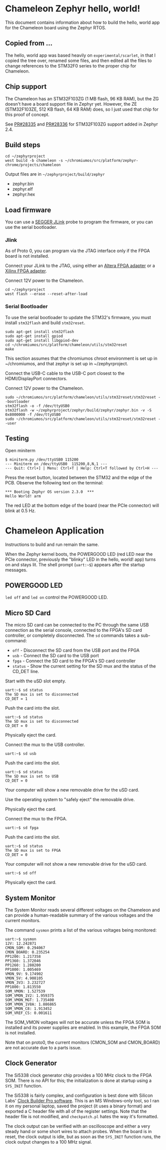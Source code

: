 # Chameleon Zephyr hello, world!

This document contains information about how to build the hello, world app
for the Chameleon board using the Zephyr RTOS.

## Copied from ...

The hello, world app was based heavily on `experimental/scarlet`, in that I
copied the tree over, renamed some files, and then edited all the files to
change references to the STM32F0 series to the proper chip for Chameleon.

## Chip support

The Chameleon has an STM32F103ZG (1 MB flash, 96 KB RAM), but the ZG doesn't
have a board support file in Zephyr yet. However, the ZE (STM32F103ZE, 512 KB
flash, 64 KB RAM) does, so I just used that chip for this proof of concept.

See [PR#28335](https://github.com/zephyrproject-rtos/zephyr/pull/28335) and
[PR#28336](https://github.com/zephyrproject-rtos/zephyr/pull/28336) for
STM32F103ZG support added in Zephyr 2.4.

## Build steps

```
cd ~/zephyrproject
west build -b chameleon -s ~/chromiumos/src/platform/zephyr-chrome/projects/chameleon
```

Output files are in `~/zephyrproject/build/zephyr`
* zephyr.bin
* zephyr.elf
* zephyr.hex

## Load firmware

You can use a
[SEGGER JLink](https://www.segger.com/products/debug-probes/j-link/) probe
to program the firmware, or you can use the serial bootloader.

### Jlink

As of Proto 0, you can program via the JTAG interface only if the FPGA board
is not installed.


Connect your JLink to the JTAG, using either an
[Altera FPGA adapter](https://www.segger.com/products/debug-probes/j-link/accessories/adapters/intel-fpga-adapter/)
or a [Xilinx FPGA adapter](https://www.segger.com/products/debug-probes/j-link/accessories/adapters/xilinx-adapter/).

Connect 12V power to the Chameleon.

```
cd ~/zephyrproject
west flash --erase --reset-after-load
```

### Serial Bootloader

To use the serial bootloader to update the STM32's firmware, you must install
`stm32flash` and build `stm32reset`.

```
sudo apt-get install stm32flash
sudo apt-get install gpiod
sudo apt-get install libgpiod-dev
cd ~/chromiumos/src/platform/chameleon/utils/stm32reset
make
```

This section assumes that the chromiumos chroot environment is set up in
~/chromiumos, and that zephyr is set up in ~/zephyrproject.

Connect the USB-C cable to the USB-C port closest to the HDMI/DisplayPort
connectors.

Connect 12V power to the Chameleon.

```
sudo ~/chromiumos/src/platform/chameleon/utils/stm32reset/stm32reset --bootloader
stm32flash -o -f /dev/ttyUSB0
stm32flash -w ~/zephyrproject/zephyr/build/zephyr/zephyr.bin -v -S 0x8000000 -f /dev/ttyUSB0
sudo ~/chromiumos/src/platform/chameleon/utils/stm32reset/stm32reset --user
```

## Testing

Open miniterm

```
$ miniterm.py /dev/ttyUSB0 115200
--- Miniterm on /dev/ttyUSB0  115200,8,N,1 ---
--- Quit: Ctrl+] | Menu: Ctrl+T | Help: Ctrl+T followed by Ctrl+H ---
```

Press the reset button, located between the STM32 and the edge of the PCB.
Observe the following text on the terminal:
```
*** Booting Zephyr OS version 2.3.0  ***
Hello World! arm
```

The red LED at the bottom edge of the board (near the PCIe connector) will
blink at 0.5 Hz.

# Chameleon Application

Instructions to build and run remain the same.

When the Zephyr kernel boots, the POWERGOOD LED (red LED near the PCIe
connector, previously the "blinky" LED in the hello, world! app) turns on and
stays lit. The shell prompt (`uart:~$`) appears after the startup messages.

## POWERGOOD LED

`led off` and `led on` control the POWERGOOD LED.

## Micro SD Card

The micro SD card can be connected to the PC through the same USB connection
as the serial console, connected to the FPGA's SD card controller, or
completely disconnected. The `sd` commands takes a sub-command:
* `off` - Disconnect the SD card from the USB port and the FPGA
* `usb` - Connect the SD card to the USB port
* `fpga` - Connect the SD card to the FPGA's SD card controller
* `status` - Show the current setting for the SD mux and the status of the
  CD_DET line.

Start with the uSD slot empty.
```
uart:~$ sd status
The SD mux is set to disconnected
CD_DET = 1
```
Push the card into the slot.
```
uart:~$ sd status
The SD mux is set to disconnected
CD_DET = 0
```
Physically eject the card.

Connect the mux to the USB controller.
```
uart:~$ sd usb
```
Push the card into the slot.
```
uart:~$ sd status
The SD mux is set to USB
CD_DET = 0
```
Your computer will show a new removable drive for the uSD card.

Use the operating system to "safely eject" the removable drive.

Physically eject the card.

Connect the mux to the FPGA.
```
uart:~$ sd fpga
```
Push the card into the slot.
```
uart:~$ sd status
The SD mux is set to FPGA
CD_DET = 0
```
Your computer will not show a new removable drive for the uSD card.
```
uart:~$ sd off
```
Physically eject the card.

## System Monitor

The System Monitor reads several different voltages on the Chameleon and
can provide a human-readable summary of the various voltages and the current
monitors.

The command `sysmon` prints a list of the various voltages being monitored:

```
uart:~$ sysmon
12V: 12.242871
CMON_SOM: 0.294067
CMON_BOARD: 0.235254
PP1200: 1.217358
PP1360: 1.372046
PP1260: 1.280200
PP1000: 1.005469
VMON_9V: 9.174902
VMON_5V: 4.908105
VMON_3V3: 3.232727
PP1800: 1.813550
SOM_VMON: 1.527539
SOM_VMON_1V2: 1.959375
SOM_VMON_MGT: 1.735400
SOM_VMON_1V8A: 1.886865
SOM_VMON_C8: 1.913452
SOM_VREF_CS: 0.001611
```

The SOM_VMON voltages will not be accurate unless the FPGA SOM is installed
and its power supplies are enabled. In this example, the FPGA SOM is not
installed.

Note that on proto0, the current monitors (CMON_SOM and CMON_BOARD) are not
accurate due to a parts issue.

## Clock Generator

The Si5338 clock generator chip provides a 100 MHz clock to the FPGA SOM.
There is no API for this; the initialization is done at startup using a
`SYS_INIT` function.

The Si5338 is fairly complex, and configuration is best done with Silicon
Labs' [Clock Builder Pro software](https://www.silabs.com/products/development-tools/software/clockbuilder-pro-software).
This is an MS Windows-only tool, so I ran it on my personal laptop, saved
the project (it uses a binary format) and exported a C header file with all
of the register settings. Note that the header file is not modified, and
`checkpatch.pl` hates the way it's formatted.

The clock output can be verified with an oscilloscope and either a very steady
hand or some short wires to attach probes. When the board is in reset, the
clock output is idle, but as soon as the `SYS_INIT` function runs, the clock
output changes to a 100 MHz signal.
